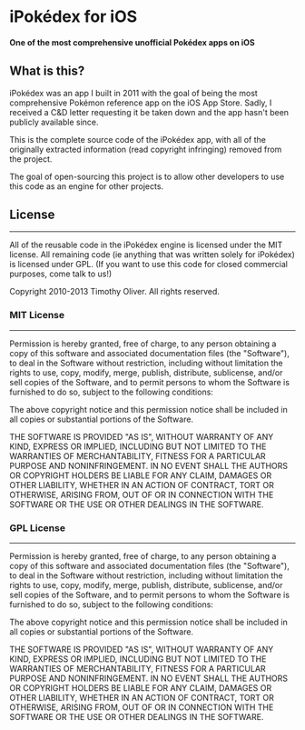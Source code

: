 # iPokédex for iOS
#### One of the most comprehensive unofficial Pokédex apps on iOS

## What is this?

iPokédex was an app I built in 2011 with the goal of being the most comprehensive Pokémon
reference app on the iOS App Store. Sadly, I received a C&D letter requesting it be taken down
and the app hasn't been publicly available since.

This is the complete source code of the iPokédex app, with all of the originally extracted information
(read copyright infringing) removed from the project.

The goal of open-sourcing this project is to allow other developers to use this code as an engine for other
projects.

## License

- - -

All of the reusable code in the iPokédex engine is licensed under the MIT license.
All remaining code (ie anything that was written solely for iPokédex) is licensed under GPL.
(If you want to use this code for closed commercial purposes, come talk to us!)

Copyright 2010-2013 Timothy Oliver. All rights reserved.

### MIT License
- - -
Permission is hereby granted, free of charge, to any person obtaining a copy
of this software and associated documentation files (the "Software"), to
deal in the Software without restriction, including without limitation the
rights to use, copy, modify, merge, publish, distribute, sublicense, and/or
sell copies of the Software, and to permit persons to whom the Software is
furnished to do so, subject to the following conditions:

The above copyright notice and this permission notice shall be included in
all copies or substantial portions of the Software.

THE SOFTWARE IS PROVIDED "AS IS", WITHOUT WARRANTY OF ANY KIND, EXPRESS
OR IMPLIED, INCLUDING BUT NOT LIMITED TO THE WARRANTIES OF MERCHANTABILITY,
FITNESS FOR A PARTICULAR PURPOSE AND NONINFRINGEMENT. IN NO EVENT SHALL THE
AUTHORS OR COPYRIGHT HOLDERS BE LIABLE FOR ANY CLAIM, DAMAGES OR OTHER LIABILITY,
WHETHER IN AN ACTION OF CONTRACT, TORT OR OTHERWISE, ARISING FROM, OUT OF OR
IN CONNECTION WITH THE SOFTWARE OR THE USE OR OTHER DEALINGS IN THE SOFTWARE.

### GPL License
- - -
Permission is hereby granted, free of charge, to any person obtaining a copy
of this software and associated documentation files (the "Software"), to
deal in the Software without restriction, including without limitation the
rights to use, copy, modify, merge, publish, distribute, sublicense, and/or
sell copies of the Software, and to permit persons to whom the Software is
furnished to do so, subject to the following conditions:

The above copyright notice and this permission notice shall be included in
all copies or substantial portions of the Software.

THE SOFTWARE IS PROVIDED "AS IS", WITHOUT WARRANTY OF ANY KIND, EXPRESS
OR IMPLIED, INCLUDING BUT NOT LIMITED TO THE WARRANTIES OF MERCHANTABILITY,
FITNESS FOR A PARTICULAR PURPOSE AND NONINFRINGEMENT. IN NO EVENT SHALL THE
AUTHORS OR COPYRIGHT HOLDERS BE LIABLE FOR ANY CLAIM, DAMAGES OR OTHER LIABILITY,
WHETHER IN AN ACTION OF CONTRACT, TORT OR OTHERWISE, ARISING FROM, OUT OF OR
IN CONNECTION WITH THE SOFTWARE OR THE USE OR OTHER DEALINGS IN THE SOFTWARE.
